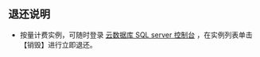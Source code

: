 ##  退还说明
- 按量计费实例，可随时登录 [云数据库 SQL server 控制台](https://console.cloud.tencent.com/sqlserver) ，在实例列表单击【销毁】进行立即退还。

